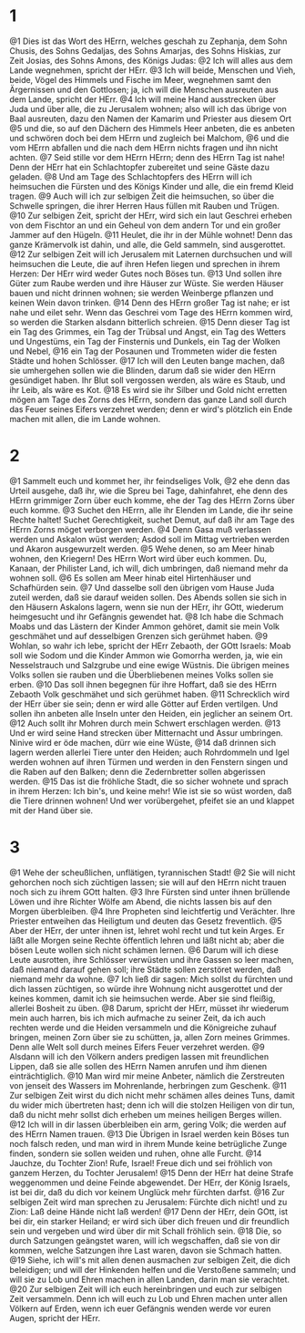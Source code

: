 # 1
@1 Dies ist das Wort des HErrn, welches geschah zu Zephanja, dem Sohn Chusis, des Sohns Gedaljas, des Sohns Amarjas, des Sohns Hiskias, zur Zeit Josias, des Sohns Amons, des Königs Judas: @2 Ich will alles aus dem Lande wegnehmen, spricht der HErr. @3 Ich will beide, Menschen und Vieh, beide, Vögel des Himmels und Fische im Meer, wegnehmen samt den Ärgernissen und den Gottlosen; ja, ich will die Menschen ausreuten aus dem Lande, spricht der HErr. @4 Ich will meine Hand ausstrecken über Juda und über alle, die zu Jerusalem wohnen; also will ich das übrige von Baal ausreuten, dazu den Namen der Kamarim und Priester aus diesem Ort @5 und die, so auf den Dächern des Himmels Heer anbeten, die es anbeten und schwören doch bei dem HErrn und zugleich bei Malchom, @6 und die vom HErrn abfallen und die nach dem HErrn nichts fragen und ihn nicht achten. @7 Seid stille vor dem HErrn HErrn; denn des HErrn Tag ist nahe! Denn der HErr hat ein Schlachtopfer zubereitet und seine Gäste dazu geladen. @8 Und am Tage des Schlachtopfers des HErrn will ich heimsuchen die Fürsten und des Königs Kinder und alle, die ein fremd Kleid tragen. @9 Auch will ich zur selbigen Zeit die heimsuchen, so über die Schwelle springen, die ihrer Herren Haus füllen mit Rauben und Trügen. @10 Zur selbigen Zeit, spricht der HErr, wird sich ein laut Geschrei erheben von dem Fischtor an und ein Geheul von dem andern Tor und ein großer Jammer auf den Hügeln. @11 Heulet, die ihr in der Mühle wohnet! Denn das ganze Krämervolk ist dahin, und alle, die Geld sammeln, sind ausgerottet. @12 Zur selbigen Zeit will ich Jerusalem mit Laternen durchsuchen und will heimsuchen die Leute, die auf ihren Hefen liegen und sprechen in ihrem Herzen: Der HErr wird weder Gutes noch Böses tun. @13 Und sollen ihre Güter zum Raube werden und ihre Häuser zur Wüste. Sie werden Häuser bauen und nicht drinnen wohnen; sie werden Weinberge pflanzen und keinen Wein davon trinken. @14 Denn des HErrn großer Tag ist nahe; er ist nahe und eilet sehr. Wenn das Geschrei vom Tage des HErrn kommen wird, so werden die Starken alsdann bitterlich schreien. @15 Denn dieser Tag ist ein Tag des Grimmes, ein Tag der Trübsal und Angst, ein Tag des Wetters und Ungestüms, ein Tag der Finsternis und Dunkels, ein Tag der Wolken und Nebel, @16 ein Tag der Posaunen und Trommeten wider die festen Städte und hohen Schlösser. @17 Ich will den Leuten bange machen, daß sie umhergehen sollen wie die Blinden, darum daß sie wider den HErrn gesündiget haben. Ihr Blut soll vergossen werden, als wäre es Staub, und ihr Leib, als wäre es Kot. @18 Es wird sie ihr Silber und Gold nicht erretten mögen am Tage des Zorns des HErrn, sondern das ganze Land soll durch das Feuer seines Eifers verzehret werden; denn er wird's plötzlich ein Ende machen mit allen, die im Lande wohnen.

# 2
@1 Sammelt euch und kommet her, ihr feindseliges Volk, @2 ehe denn das Urteil ausgehe, daß ihr, wie die Spreu bei Tage, dahinfahret, ehe denn des HErrn grimmiger Zorn über euch komme, ehe der Tag des HErrn Zorns über euch komme. @3 Suchet den HErrn, alle ihr Elenden im Lande, die ihr seine Rechte haltet! Suchet Gerechtigkeit, suchet Demut, auf daß ihr am Tage des HErrn Zorns möget verborgen werden. @4 Denn Gasa muß verlassen werden und Askalon wüst werden; Asdod soll im Mittag vertrieben werden und Akaron ausgewurzelt werden. @5 Wehe denen, so am Meer hinab wohnen, den Kriegern! Des HErrn Wort wird über euch kommen. Du, Kanaan, der Philister Land, ich will, dich umbringen, daß niemand mehr da wohnen soll. @6 Es sollen am Meer hinab eitel Hirtenhäuser und Schafhürden sein. @7 Und dasselbe soll den übrigen vom Hause Juda zuteil werden, daß sie darauf weiden sollen. Des Abends sollen sie sich in den Häusern Askalons lagern, wenn sie nun der HErr, ihr GOtt, wiederum heimgesucht und ihr Gefängnis gewendet hat. @8 Ich habe die Schmach Moabs und das Lästern der Kinder Ammon gehöret, damit sie mein Volk geschmähet und auf desselbigen Grenzen sich gerühmet haben. @9 Wohlan, so wahr ich lebe, spricht der HErr Zebaoth, der GOtt Israels: Moab soll wie Sodom und die Kinder Ammon wie Gomorrha werden, ja, wie ein Nesselstrauch und Salzgrube und eine ewige Wüstnis. Die übrigen meines Volks sollen sie rauben und die Überbliebenen meines Volks sollen sie erben. @10 Das soll ihnen begegnen für ihre Hoffart, daß sie des HErrn Zebaoth Volk geschmähet und sich gerühmet haben. @11 Schrecklich wird der HErr über sie sein; denn er wird alle Götter auf Erden vertilgen. Und sollen ihn anbeten alle Inseln unter den Heiden, ein jeglicher an seinem Ort. @12 Auch sollt ihr Mohren durch mein Schwert erschlagen werden. @13 Und er wird seine Hand strecken über Mitternacht und Assur umbringen. Ninive wird er öde machen, dürr wie eine Wüste, @14 daß drinnen sich lagern werden allerlei Tiere unter den Heiden; auch Rohrdommeln und Igel werden wohnen auf ihren Türmen und werden in den Fenstern singen und die Raben auf den Balken; denn die Zedernbretter sollen abgerissen werden. @15 Das ist die fröhliche Stadt, die so sicher wohnete und sprach in ihrem Herzen: Ich bin's, und keine mehr! Wie ist sie so wüst worden, daß die Tiere drinnen wohnen! Und wer vorübergehet, pfeifet sie an und klappet mit der Hand über sie.

# 3
@1 Wehe der scheußlichen, unflätigen, tyrannischen Stadt! @2 Sie will nicht gehorchen noch sich züchtigen lassen; sie will auf den HErrn nicht trauen noch sich zu ihrem GOtt halten. @3 Ihre Fürsten sind unter ihnen brüllende Löwen und ihre Richter Wölfe am Abend, die nichts lassen bis auf den Morgen überbleiben. @4 Ihre Propheten sind leichtfertig und Verächter. Ihre Priester entweihen das Heiligtum und deuten das Gesetz freventlich. @5 Aber der HErr, der unter ihnen ist, lehret wohl recht und tut kein Arges. Er läßt alle Morgen seine Rechte öffentlich lehren und läßt nicht ab; aber die bösen Leute wollen sich nicht schämen lernen. @6 Darum will ich diese Leute ausrotten, ihre Schlösser verwüsten und ihre Gassen so leer machen, daß niemand darauf gehen soll; ihre Städte sollen zerstöret werden, daß niemand mehr da wohne. @7 Ich ließ dir sagen: Mich sollst du fürchten und dich lassen züchtigen, so würde ihre Wohnung nicht ausgerottet und der keines kommen, damit ich sie heimsuchen werde. Aber sie sind fleißig, allerlei Bosheit zu üben. @8 Darum, spricht der HErr, müsset ihr wiederum mein auch harren, bis ich mich aufmache zu seiner Zeit, da ich auch rechten werde und die Heiden versammeln und die Königreiche zuhauf bringen, meinen Zorn über sie zu schütten, ja, allen Zorn meines Grimmes. Denn alle Welt soll durch meines Eifers Feuer verzehret werden. @9 Alsdann will ich den Völkern anders predigen lassen mit freundlichen Lippen, daß sie alle sollen des HErrn Namen anrufen und ihm dienen einträchtiglich. @10 Man wird mir meine Anbeter, nämlich die Zerstreuten von jenseit des Wassers im Mohrenlande, herbringen zum Geschenk. @11 Zur selbigen Zeit wirst du dich nicht mehr schämen alles deines Tuns, damit du wider mich übertreten hast; denn ich will die stolzen Heiligen von dir tun, daß du nicht mehr sollst dich erheben um meines heiligen Berges willen. @12 Ich will in dir lassen überbleiben ein arm, gering Volk; die werden auf des HErrn Namen trauen. @13 Die Übrigen in Israel werden kein Böses tun noch falsch reden, und man wird in ihrem Munde keine betrügliche Zunge finden, sondern sie sollen weiden und ruhen, ohne alle Furcht. @14 Jauchze, du Tochter Zion! Rufe, Israel! Freue dich und sei fröhlich von ganzem Herzen, du Tochter Jerusalem! @15 Denn der HErr hat deine Strafe weggenommen und deine Feinde abgewendet. Der HErr, der König Israels, ist bei dir, daß du dich vor keinem Unglück mehr fürchten darfst. @16 Zur selbigen Zeit wird man sprechen zu Jerusalem: Fürchte dich nicht! und zu Zion: Laß deine Hände nicht laß werden! @17 Denn der HErr, dein GOtt, ist bei dir, ein starker Heiland; er wird sich über dich freuen und dir freundlich sein und vergeben und wird über dir mit Schall fröhlich sein. @18 Die, so durch Satzungen geängstet waren, will ich wegschaffen, daß sie von dir kommen, welche Satzungen ihre Last waren, davon sie Schmach hatten. @19 Siehe, ich will's mit allen denen ausmachen zur selbigen Zeit, die dich beleidigen; und will der Hinkenden helfen und die Verstoßene sammeln; und will sie zu Lob und Ehren machen in allen Landen, darin man sie verachtet. @20 Zur selbigen Zeit will ich euch hereinbringen und euch zur selbigen Zeit versammeln. Denn ich will euch zu Lob und Ehren machen unter allen Völkern auf Erden, wenn ich euer Gefängnis wenden werde vor euren Augen, spricht der HErr.